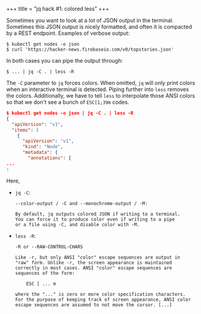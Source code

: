 +++
title = "jq hack #1: colored less"
+++

Sometimes you want to look at a lot of JSON output in the terminal. Sometimes this JSON output is nicely formatted, and often it is compacted by a REST endpoint. Examples of verbose output:

```
$ kubectl get nodes -o json
$ curl 'https://hacker-news.firebaseio.com/v0/topstories.json'
```

In both cases you can pipe the output through:

```
$ ... | jq -C . | less -R
```

The `-C` parameter to `jq` forces colors. When omitted, `jq` will only print colors when an interactive terminal is detected. Piping further into `less` removes the colors. Additionally, we have to tell `less` to interpolate those ANSI colors so that we don't see a bunch of `ESC[1;39m` codes.

```json
$ kubectl get nodes -o json | jq -C . | less -R
{
  "apiVersion": "v1",
  "items": [
    {
      "apiVersion": "v1",
      "kind": "Node",
      "metadata": {
        "annotations": {
...
:
```

Here,
  - `jq -C`:
    ```
    --color-output / -C and --monochrome-output / -M:

    By default, jq outputs colored JSON if writing to a terminal.
    You can force it to produce color even if writing to a pipe
    or a file using -C, and disable color with -M.
    ```
  - `less -R`:
    ```
    -R or --RAW-CONTROL-CHARS
    
    Like -r, but only ANSI "color" escape sequences are output in
    "raw" form. Unlike -r, the screen appearance is maintained
    correctly in most cases. ANSI "color" escape sequences are
    sequences of the form:

        ESC [ ... m

    where the "..." is zero or more color specification characters.
    For the purpose of keeping track of screen appearance, ANSI color
    escape sequences are assumed to not move the cursor. [...]
    ```
